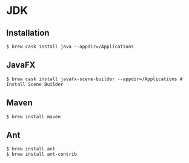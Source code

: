 # JDK

## Installation

```ShellSession
$ brew cask install java --appdir=/Applications
```

## JavaFX

```ShellSession
$ brew cask install javafx-scene-builder --appdir=/Applications # Install Scene Builder
```

## Maven

```ShellSession
$ brew install maven
```

## Ant

```ShellSession
$ brew install ant
$ brew install ant-contrib
```

